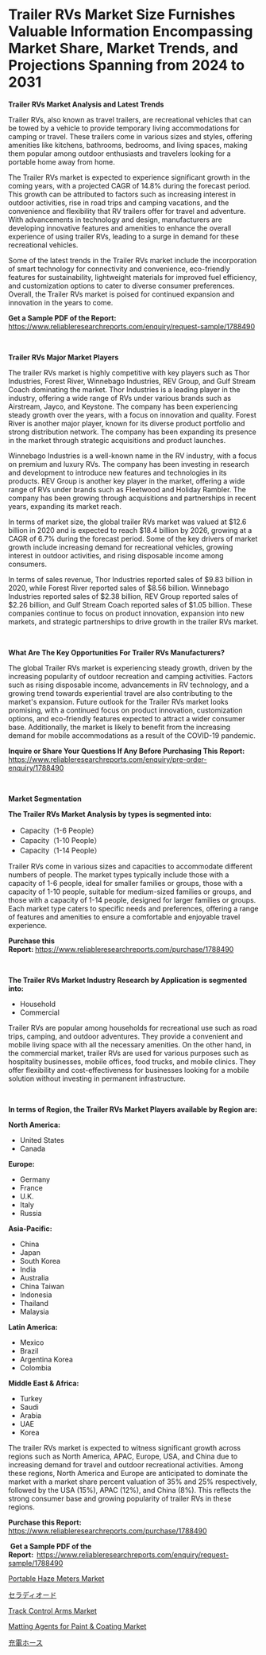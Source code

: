 <p><h1>Trailer RVs Market Size Furnishes Valuable Information Encompassing Market Share, Market Trends, and Projections Spanning from 2024 to 2031</h1></p><p><strong>Trailer RVs Market Analysis and Latest Trends</strong></p>
<p><p>Trailer RVs, also known as travel trailers, are recreational vehicles that can be towed by a vehicle to provide temporary living accommodations for camping or travel. These trailers come in various sizes and styles, offering amenities like kitchens, bathrooms, bedrooms, and living spaces, making them popular among outdoor enthusiasts and travelers looking for a portable home away from home.</p><p>The Trailer RVs market is expected to experience significant growth in the coming years, with a projected CAGR of 14.8% during the forecast period. This growth can be attributed to factors such as increasing interest in outdoor activities, rise in road trips and camping vacations, and the convenience and flexibility that RV trailers offer for travel and adventure. With advancements in technology and design, manufacturers are developing innovative features and amenities to enhance the overall experience of using trailer RVs, leading to a surge in demand for these recreational vehicles.</p><p>Some of the latest trends in the Trailer RVs market include the incorporation of smart technology for connectivity and convenience, eco-friendly features for sustainability, lightweight materials for improved fuel efficiency, and customization options to cater to diverse consumer preferences. Overall, the Trailer RVs market is poised for continued expansion and innovation in the years to come.</p></p>
<p><strong>Get a Sample PDF of the Report:&nbsp;</strong> <a href="https://www.reliableresearchreports.com/enquiry/request-sample/1788490">https://www.reliableresearchreports.com/enquiry/request-sample/1788490</a></p>
<p>&nbsp;</p>
<p><strong>Trailer RVs Major Market Players</strong></p>
<p><p>The trailer RVs market is highly competitive with key players such as Thor Industries, Forest River, Winnebago Industries, REV Group, and Gulf Stream Coach dominating the market. Thor Industries is a leading player in the industry, offering a wide range of RVs under various brands such as Airstream, Jayco, and Keystone. The company has been experiencing steady growth over the years, with a focus on innovation and quality. Forest River is another major player, known for its diverse product portfolio and strong distribution network. The company has been expanding its presence in the market through strategic acquisitions and product launches.</p><p>Winnebago Industries is a well-known name in the RV industry, with a focus on premium and luxury RVs. The company has been investing in research and development to introduce new features and technologies in its products. REV Group is another key player in the market, offering a wide range of RVs under brands such as Fleetwood and Holiday Rambler. The company has been growing through acquisitions and partnerships in recent years, expanding its market reach.</p><p>In terms of market size, the global trailer RVs market was valued at $12.6 billion in 2020 and is expected to reach $18.4 billion by 2026, growing at a CAGR of 6.7% during the forecast period. Some of the key drivers of market growth include increasing demand for recreational vehicles, growing interest in outdoor activities, and rising disposable income among consumers.</p><p>In terms of sales revenue, Thor Industries reported sales of $9.83 billion in 2020, while Forest River reported sales of $8.56 billion. Winnebago Industries reported sales of $2.38 billion, REV Group reported sales of $2.26 billion, and Gulf Stream Coach reported sales of $1.05 billion. These companies continue to focus on product innovation, expansion into new markets, and strategic partnerships to drive growth in the trailer RVs market.</p></p>
<p>&nbsp;</p>
<p><strong>What Are The Key Opportunities For Trailer RVs Manufacturers?</strong></p>
<p><p>The global Trailer RVs market is experiencing steady growth, driven by the increasing popularity of outdoor recreation and camping activities. Factors such as rising disposable income, advancements in RV technology, and a growing trend towards experiential travel are also contributing to the market's expansion. Future outlook for the Trailer RVs market looks promising, with a continued focus on product innovation, customization options, and eco-friendly features expected to attract a wider consumer base. Additionally, the market is likely to benefit from the increasing demand for mobile accommodations as a result of the COVID-19 pandemic.</p></p>
<p><strong>Inquire or Share Your Questions If Any Before Purchasing This Report:</strong> <a href="https://www.reliableresearchreports.com/enquiry/pre-order-enquiry/1788490">https://www.reliableresearchreports.com/enquiry/pre-order-enquiry/1788490</a></p>
<p>&nbsp;</p>
<p><strong>Market Segmentation</strong></p>
<p><strong>The Trailer RVs Market Analysis by types is segmented into:</strong></p>
<p><ul><li>Capacity（1-6 People）</li><li>Capacity（1-10 People）</li><li>Capacity（1-14 People）</li></ul></p>
<p><p>Trailer RVs come in various sizes and capacities to accommodate different numbers of people. The market types typically include those with a capacity of 1-6 people, ideal for smaller families or groups, those with a capacity of 1-10 people, suitable for medium-sized families or groups, and those with a capacity of 1-14 people, designed for larger families or groups. Each market type caters to specific needs and preferences, offering a range of features and amenities to ensure a comfortable and enjoyable travel experience.</p></p>
<p><strong>Purchase this Report:&nbsp;</strong><a href="https://www.reliableresearchreports.com/purchase/1788490">https://www.reliableresearchreports.com/purchase/1788490</a></p>
<p>&nbsp;</p>
<p><strong>The Trailer RVs Market Industry Research by Application is segmented into:</strong></p>
<p><ul><li>Household</li><li>Commercial</li></ul></p>
<p><p>Trailer RVs are popular among households for recreational use such as road trips, camping, and outdoor adventures. They provide a convenient and mobile living space with all the necessary amenities. On the other hand, in the commercial market, trailer RVs are used for various purposes such as hospitality businesses, mobile offices, food trucks, and mobile clinics. They offer flexibility and cost-effectiveness for businesses looking for a mobile solution without investing in permanent infrastructure.</p></p>
<p>&nbsp;</p>
<p><strong>In terms of Region, the Trailer RVs Market Players available by Region are:</strong></p>
<p>
    <p> <strong> North America: </strong>
        <ul>
            <li>United States</li>
            <li>Canada</li>
        </ul>
        </p> 
    <p> <strong> Europe: </strong>
        <ul>
            <li>Germany</li>
            <li>France</li>
            <li>U.K.</li>
            <li>Italy</li>
            <li>Russia</li>
        </ul>
        </p> 
    <p> <strong> Asia-Pacific: </strong>
        <ul>
            <li>China</li>
            <li>Japan</li>
            <li>South Korea</li>
            <li>India</li>
            <li>Australia</li>
            <li>China Taiwan</li>
            <li>Indonesia</li>
            <li>Thailand</li>
            <li>Malaysia</li>
        </ul>
        </p> 
    <p> <strong> Latin America: </strong>
        <ul>
            <li>Mexico</li>
            <li>Brazil</li>
            <li>Argentina Korea</li>
            <li>Colombia</li>
        </ul>
        </p> 
    <p> <strong> Middle East & Africa: </strong>
        <ul>
            <li>Turkey</li>
            <li>Saudi</li>
            <li>Arabia</li>
            <li>UAE</li>
            <li>Korea</li>
        </ul>
    </p>
    </p>
<p><p>The trailer RVs market is expected to witness significant growth across regions such as North America, APAC, Europe, USA, and China due to increasing demand for travel and outdoor recreational activities. Among these regions, North America and Europe are anticipated to dominate the market with a market share percent valuation of 35% and 25% respectively, followed by the USA (15%), APAC (12%), and China (8%). This reflects the strong consumer base and growing popularity of trailer RVs in these regions.</p></p>
<p><strong>Purchase this Report: </strong><a href="https://www.reliableresearchreports.com/purchase/1788490">https://www.reliableresearchreports.com/purchase/1788490</a></p>
<p>&nbsp;<strong>Get a Sample PDF of the Report:&nbsp;&nbsp;</strong><a href="https://www.reliableresearchreports.com/enquiry/request-sample/1788490">https://www.reliableresearchreports.com/enquiry/request-sample/1788490</a></p>
<p><strong></strong></p>
<p><p><a href="https://issuu.com/reportprime-2/docs/portable-haze-meters-market-size-2030.pptx">Portable Haze Meters Market</a></p><p><a href="https://medium.com/@chablisdavislouise32ptpzm2g/%E3%82%BB%E3%83%A9%E3%83%80%E3%82%A4%E3%82%AA%E3%83%BC%E3%83%89%E5%B8%82%E5%A0%B4%E3%81%AE%E3%82%A4%E3%83%B3%E3%82%B5%E3%82%A4%E3%83%88-%E5%B8%82%E5%A0%B4%E5%8B%95%E5%90%91-%E6%88%90%E9%95%B7-2024%E5%B9%B4%E3%81%8B%E3%82%892031%E5%B9%B4%E3%81%BE%E3%81%A7%E3%81%AE%E4%BA%88%E6%B8%AC-0e4974f6cc0d">セラディオード</a></p><p><a href="https://github.com/joannagoyvaerts/Market-Research-Report-List-1/blob/main/track-control-arms-market.md">Track Control Arms Market</a></p><p><a href="https://issuu.com/reportprime-2/docs/matting-agents-for-paint-coating-market-size-2030.">Matting Agents for Paint & Coating Market</a></p><p><a href="https://medium.com/@chablisdavislouise32ptpzm2g/%E5%85%85%E9%9B%BB%E3%83%9B%E3%83%BC%E3%82%B9%E5%B8%82%E5%A0%B4%E3%81%AF-%E5%B8%82%E5%A0%B4%E3%82%B7%E3%82%A7%E3%82%A2-%E5%B8%82%E5%A0%B4%E3%83%88%E3%83%AC%E3%83%B3%E3%83%89-%E5%B8%82%E5%A0%B4%E6%88%90%E9%95%B7%E3%81%AB%E9%96%A2%E3%81%99%E3%82%8B%E6%83%85%E5%A0%B1%E3%82%92%E6%8F%90%E4%BE%9B%E3%81%97%E3%81%A6%E3%81%84%E3%81%BE%E3%81%99-127dd0fcb484">充電ホース</a></p></p>